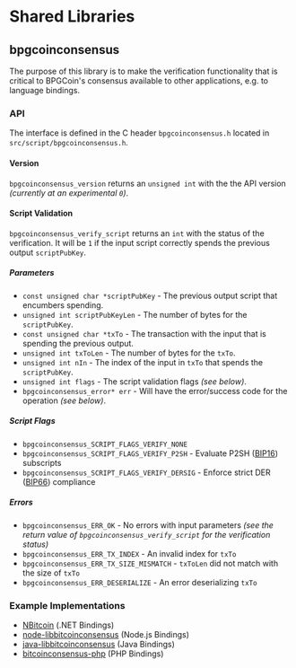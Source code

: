 Shared Libraries
================

## bpgcoinconsensus

The purpose of this library is to make the verification functionality that is critical to BPGCoin's consensus available to other applications, e.g. to language bindings.

### API

The interface is defined in the C header `bpgcoinconsensus.h` located in  `src/script/bpgcoinconsensus.h`.

#### Version

`bpgcoinconsensus_version` returns an `unsigned int` with the the API version *(currently at an experimental `0`)*.

#### Script Validation

`bpgcoinconsensus_verify_script` returns an `int` with the status of the verification. It will be `1` if the input script correctly spends the previous output `scriptPubKey`.

##### Parameters
- `const unsigned char *scriptPubKey` - The previous output script that encumbers spending.
- `unsigned int scriptPubKeyLen` - The number of bytes for the `scriptPubKey`.
- `const unsigned char *txTo` - The transaction with the input that is spending the previous output.
- `unsigned int txToLen` - The number of bytes for the `txTo`.
- `unsigned int nIn` - The index of the input in `txTo` that spends the `scriptPubKey`.
- `unsigned int flags` - The script validation flags *(see below)*.
- `bpgcoinconsensus_error* err` - Will have the error/success code for the operation *(see below)*.

##### Script Flags
- `bpgcoinconsensus_SCRIPT_FLAGS_VERIFY_NONE`
- `bpgcoinconsensus_SCRIPT_FLAGS_VERIFY_P2SH` - Evaluate P2SH ([BIP16](https://github.com/bitcoin/bips/blob/master/bip-0016.mediawiki)) subscripts
- `bpgcoinconsensus_SCRIPT_FLAGS_VERIFY_DERSIG` - Enforce strict DER ([BIP66](https://github.com/bitcoin/bips/blob/master/bip-0066.mediawiki)) compliance

##### Errors
- `bpgcoinconsensus_ERR_OK` - No errors with input parameters *(see the return value of `bpgcoinconsensus_verify_script` for the verification status)*
- `bpgcoinconsensus_ERR_TX_INDEX` - An invalid index for `txTo`
- `bpgcoinconsensus_ERR_TX_SIZE_MISMATCH` - `txToLen` did not match with the size of `txTo`
- `bpgcoinconsensus_ERR_DESERIALIZE` - An error deserializing `txTo`

### Example Implementations
- [NBitcoin](https://github.com/NicolasDorier/NBitcoin/blob/master/NBitcoin/Script.cs#L814) (.NET Bindings)
- [node-libbitcoinconsensus](https://github.com/bitpay/node-libbitcoinconsensus) (Node.js Bindings)
- [java-libbitcoinconsensus](https://github.com/dexX7/java-libbitcoinconsensus) (Java Bindings)
- [bitcoinconsensus-php](https://github.com/Bit-Wasp/bitcoinconsensus-php) (PHP Bindings)
